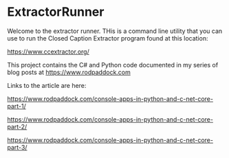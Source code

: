 # ExtractorRunner
Welcome to the extractor runner. THis is a command line utility that you can use to run the Closed Caption Extractor program found at this location:

https://www.ccextractor.org/

This project contains the C# and Python code documented in 
my series of blog posts at https://www.rodpaddock.com

Links to the article are here:

https://www.rodpaddock.com/console-apps-in-python-and-c-net-core-part-1/

https://www.rodpaddock.com/console-apps-in-python-and-c-net-core-part-2/

https://www.rodpaddock.com/console-apps-in-python-and-c-net-core-part-3/


